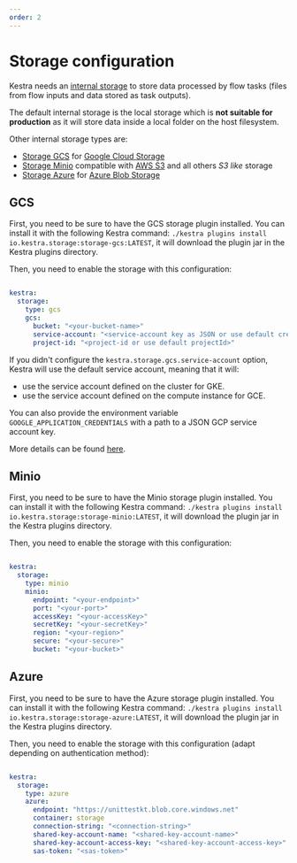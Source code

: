 ```yaml
---
order: 2
---
```


# Storage configuration

Kestra needs an [internal storage](../../../architecture#storage) to store data processed by flow tasks (files from flow inputs and data stored as task outputs).

The default internal storage is the local storage which is **not suitable for production** as it will store data inside a local folder on the host filesystem.

Other internal storage types are:
- [Storage GCS](#gcs) for [Google Cloud Storage](https://cloud.google.com/storage)
- [Storage Minio](#minio) compatible with [AWS S3](https://aws.amazon.com/s3/) and all others *S3 like* storage
- [Storage Azure](#azure) for [Azure Blob Storage](https://azure.microsoft.com/en-us/services/storage/blobs/)

## GCS
First, you need to be sure to have the GCS storage plugin installed. You can install it with the following Kestra command:
`./kestra plugins install io.kestra.storage:storage-gcs:LATEST`, it will download the plugin jar in the Kestra plugins directory.

Then, you need to enable the storage with this configuration:

```yaml

kestra:
  storage:
    type: gcs
    gcs:
      bucket: "<your-bucket-name>"
      service-account: "<service-account key as JSON or use default credentials>"
      project-id: "<project-id or use default projectId>"
```

If you didn't configure the `kestra.storage.gcs.service-account` option, Kestra will use the default service account, meaning that it will:
- use the service account defined on the cluster for GKE.
- use the service account defined on the compute instance for GCE.

You can also provide the environment variable `GOOGLE_APPLICATION_CREDENTIALS` with a path to a JSON GCP service account key.

More details can be found [here](https://cloud.google.com/docs/authentication/production).

## Minio

First, you need to be sure to have the Minio storage plugin installed. You can install it with the following Kestra command:
`./kestra plugins install io.kestra.storage:storage-minio:LATEST`, it will download the plugin jar in the Kestra plugins directory.

Then, you need to enable the storage with this configuration:

```yaml

kestra:
  storage:
    type: minio
    minio:
      endpoint: "<your-endpoint>"
      port: "<your-port>"
      accessKey: "<your-accessKey>"
      secretKey: "<your-secretKey>"
      region: "<your-region>"
      secure: "<your-secure>"
      bucket: "<your-bucket>"
```

## Azure

First, you need to be sure to have the Azure storage plugin installed. You can install it with the following Kestra command:
`./kestra plugins install io.kestra.storage:storage-azure:LATEST`, it will download the plugin jar in the Kestra plugins directory.

Then, you need to enable the storage with this configuration (adapt depending on authentication method):

```yaml

kestra:
  storage:
    type: azure
    azure:
      endpoint: "https://unittestkt.blob.core.windows.net"
      container: storage
      connection-string: "<connection-string>"
      shared-key-account-name: "<shared-key-account-name>"
      shared-key-account-access-key: "<shared-key-account-access-key>"
      sas-token: "<sas-token>"
```
